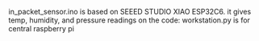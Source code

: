 in\_packet\_sensor.ino is based on SEEED STUDIO XIAO ESP32C6. it gives temp, humidity, and pressure readings on the code:
workstation.py is for central raspberry pi


